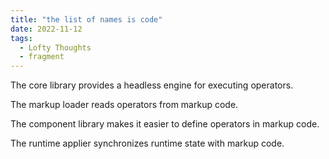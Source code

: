 ```yaml
---
title: "the list of names is code"
date: 2022-11-12
tags:
  - Lofty Thoughts
  - fragment
---
```

The core library provides a headless engine for executing operators.

The markup loader reads operators from markup code.

The component library makes it easier to define operators in markup code.

The runtime applier synchronizes runtime state with markup code.
